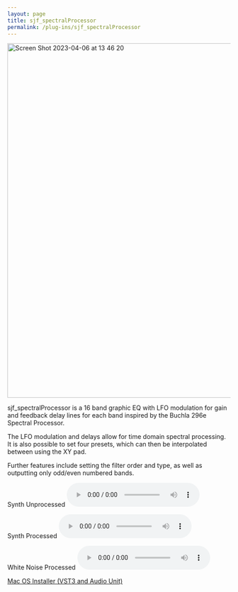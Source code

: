 ```yaml
---
layout: page
title: sjf_spectralProcessor
permalink: /plug-ins/sjf_spectralProcessor
---
```


<img width="800" alt="Screen Shot 2023-04-06 at 13 46 20" src="https://user-images.githubusercontent.com/12850558/230382693-e42f22fa-82cd-414d-ad8a-54456e62c52c.png">


sjf_spectralProcessor is a 16 band graphic EQ with LFO modulation for gain and feedback delay lines for each band inspired by the Buchla 296e Spectral Processor.

The LFO modulation and delays allow for time domain spectral processing.
It is also possible to set four presets, which can then be interpolated between using the XY pad.

Further features include setting the filter order and type, as well as outputting only odd/even numbered bands.

Synth Unprocessed
<audio controls>
<source src="/synthUnProcessed.mp3" type="audio/mp3">
</audio>

Synth Processed
<audio controls>
<source src="/synthProcessed.mp3" type="audio/mp3">
</audio>

White Noise Processed
<audio controls>
<source src="/whiteNoiseProcessed.mp3" type="audio/mp3">
</audio>

[Mac OS Installer (VST3 and Audio Unit)](https://drive.google.com/file/d/1VB4b4DgNfR-8-mVQAgCkXsC2QYePTmHK/view?usp=sharing)
